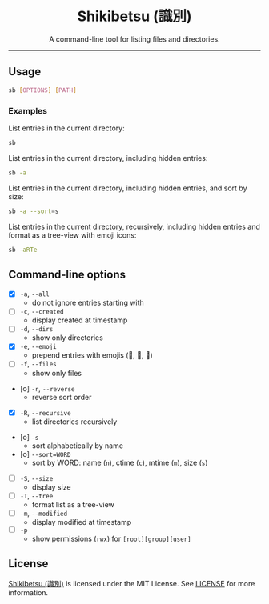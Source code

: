 <div align="center">

# Shikibetsu (識別)

A command-line tool for listing files and directories.

</div>

---

## Usage

```bash
sb [OPTIONS] [PATH]
```

### Examples

List entries in the current directory:

```bash
sb
```

List entries in the current directory, including hidden entries:

```bash
sb -a
```

List entries in the current directory, including hidden entries, and sort by size:

```bash
sb -a --sort=s
```

List entries in the current directory, recursively, including hidden entries and format as a tree-view with emoji icons:

```bash
sb -aRTe
```

## Command-line options

- [x] `-a`, `--all` 
    - do not ignore entries starting with
- [ ] `-c`, `--created`
    - display created at timestamp
- [ ] `-d`, `--dirs`
    - show only directories 
- [x] `-e`, `--emoji`
    - prepend entries with emojis (📄, 📁, 🔗)
- [ ] `-f`, `--files`
    - show only files
- [o] `-r`, `--reverse`
    - reverse sort order
- [x] `-R`, `--recursive`
    - list directories recursively
- [o] `-s`
    - sort alphabetically by name
- [o] `--sort=WORD`
    - sort by WORD: name (`n`), ctime (`c`), mtime (`m`), size (`s`)
- [ ] `-S`, `--size`
    - display size
- [ ] `-T`, `--tree`
    - format list as a tree-view
- [ ] `-m`, `--modified`
    - display modified at timestamp
- [ ] `-p`
    - show permissions (`rwx`) for `[root][group][user]`


## License

[Shikibetsu (識別)](#shikibetsu-%E8%AD%98%E5%88%A5) is licensed under the MIT License. See [LICENSE](LICENSE) for more information.